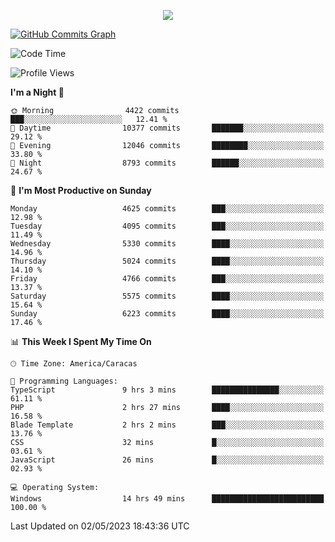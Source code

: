 <p align="center">
  <a href="http://www.github.com/thevacs">
    <img src="https://github-readme-streak-stats.herokuapp.com/?user=thevacs&stroke=ffffff&background=1c1917&ring=0891b2&fire=0891b2&currStreakNum=ffffff&currStreakLabel=0891b2&sideNums=ffffff&sideLabels=ffffff&dates=ffffff&hide_border=true" />
  </a>
  
  <a href="http://www.github.com/thevacs"><img src="https://github-readme-activity-graph.cyclic.app/graph?username=thevacs&bg_color=000000&color=ffffff&line=ff0000&point=ebebeb&area=true&hide_border=true" alt="GitHub Commits Graph" /></a>
  
</p>

<!--START_SECTION:waka-->
![Code Time](http://img.shields.io/badge/Code%20Time-1%2C363%20hrs%206%20mins-blue)

![Profile Views](http://img.shields.io/badge/Profile%20Views-0-blue)

**I'm a Night 🦉** 

```text
🌞 Morning                4422 commits        ███░░░░░░░░░░░░░░░░░░░░░░   12.41 % 
🌆 Daytime                10377 commits       ███████░░░░░░░░░░░░░░░░░░   29.12 % 
🌃 Evening                12046 commits       ████████░░░░░░░░░░░░░░░░░   33.80 % 
🌙 Night                  8793 commits        ██████░░░░░░░░░░░░░░░░░░░   24.67 % 
```
📅 **I'm Most Productive on Sunday** 

```text
Monday                   4625 commits        ███░░░░░░░░░░░░░░░░░░░░░░   12.98 % 
Tuesday                  4095 commits        ███░░░░░░░░░░░░░░░░░░░░░░   11.49 % 
Wednesday                5330 commits        ████░░░░░░░░░░░░░░░░░░░░░   14.96 % 
Thursday                 5024 commits        ████░░░░░░░░░░░░░░░░░░░░░   14.10 % 
Friday                   4766 commits        ███░░░░░░░░░░░░░░░░░░░░░░   13.37 % 
Saturday                 5575 commits        ████░░░░░░░░░░░░░░░░░░░░░   15.64 % 
Sunday                   6223 commits        ████░░░░░░░░░░░░░░░░░░░░░   17.46 % 
```


📊 **This Week I Spent My Time On** 

```text
🕑︎ Time Zone: America/Caracas

💬 Programming Languages: 
TypeScript               9 hrs 3 mins        ███████████████░░░░░░░░░░   61.11 % 
PHP                      2 hrs 27 mins       ████░░░░░░░░░░░░░░░░░░░░░   16.58 % 
Blade Template           2 hrs 2 mins        ███░░░░░░░░░░░░░░░░░░░░░░   13.76 % 
CSS                      32 mins             █░░░░░░░░░░░░░░░░░░░░░░░░   03.61 % 
JavaScript               26 mins             █░░░░░░░░░░░░░░░░░░░░░░░░   02.93 % 

💻 Operating System: 
Windows                  14 hrs 49 mins      █████████████████████████   100.00 % 
```


 Last Updated on 02/05/2023 18:43:36 UTC
<!--END_SECTION:waka-->
